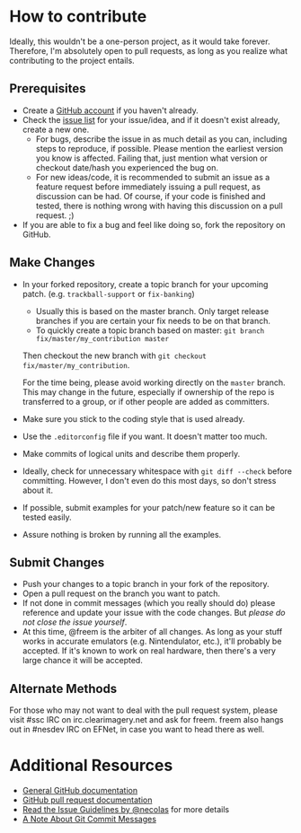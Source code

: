 # How to contribute

Ideally, this wouldn't be a one-person project, as it would take forever.
Therefore, I'm absolutely open to pull requests, as long as you realize what
contributing to the project entails.

## Prerequisites

* Create a [GitHub account](https://github.com/signup/free) if you haven't already.
* Check the [issue list](https://github.com/freem/nes_corelib/issues) for your
issue/idea, and if it doesn't exist already, create a new one.
	* For bugs, describe the issue in as much detail as you can, including steps to
	reproduce, if possible. Please mention the earliest version you know is affected.
	Failing that, just mention what version or checkout date/hash you experienced
	the bug on.
	* For new ideas/code, it is recommended to submit an issue as a feature request
	before immediately issuing a pull request, as discussion can be had. Of course,
	if your code is finished and tested, there is nothing wrong with having this
	discussion on a pull request. ;)
* If you are able to fix a bug and feel like doing so, fork the repository on GitHub.

## Make Changes

* In your forked repository, create a topic branch for your upcoming patch. (e.g. `trackball-support` or `fix-banking`)
	* Usually this is based on the master branch. Only target release branches if
	you are certain your fix needs to be on that branch.
	* To quickly create a topic branch based on master:
	`git branch fix/master/my_contribution master`

	Then checkout the new branch with `git checkout fix/master/my_contribution`.

	For the time being, please avoid working directly on the `master` branch.
	This may change in the future, especially if ownership of the repo is
	transferred to a group, or if other people are added as committers.
* Make sure you stick to the coding style that is used already.
* Use the `.editorconfig` file if you want. It doesn't matter too much.
* Make commits of logical units and describe them properly.
* Ideally, check for unnecessary whitespace with `git diff --check` before committing.
However, I don't even do this most days, so don't stress about it.
* If possible, submit examples for your patch/new feature so it can be tested easily.
* Assure nothing is broken by running all the examples.

## Submit Changes

* Push your changes to a topic branch in your fork of the repository.
* Open a pull request on the branch you want to patch.
* If not done in commit messages (which you really should do) please reference and
update your issue with the code changes. But _please do not close the issue yourself_.
* At this time, @freem is the arbiter of all changes. As long as your stuff works
in accurate emulators (e.g. Nintendulator, etc.), it'll probably be accepted. If
it's known to work on real hardware, then there's a very large chance it will
be accepted.

## Alternate Methods

For those who may not want to deal with the pull request system, please visit #ssc
IRC on irc.clearimagery.net and ask for freem. freem also hangs out in #nesdev IRC
on EFNet, in case you want to head there as well.

# Additional Resources

* [General GitHub documentation](http://help.github.com/)
* [GitHub pull request documentation](http://help.github.com/send-pull-requests/)
* [Read the Issue Guidelines by @necolas](https://github.com/necolas/issue-guidelines/blob/master/CONTRIBUTING.md) for more details
* [A Note About Git Commit Messages](http://tbaggery.com/2008/04/19/a-note-about-git-commit-messages.html)
